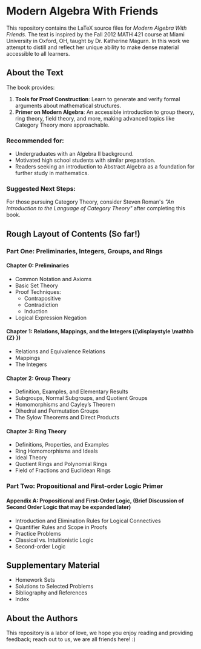 # Modern Algebra With Friends

This repository contains the LaTeX source files for *Modern Algebra With Friends*. The text is inspired by the Fall 2012 MATH 421 course at Miami University in Oxford, OH, taught by Dr. Katherine Magurn. In this work we attempt to distill and reflect her unique ability to make dense material accessible to all learners.

## About the Text

The book provides:
1. **Tools for Proof Construction**: Learn to generate and verify formal arguments about mathematical structures.
2. **Primer on Modern Algebra**: An accessible introduction to group theory, ring theory, field theory, and more, making advanced topics like Category Theory more approachable.

### Recommended for:
- Undergraduates with an Algebra II background.
- Motivated high school students with similar preparation.
- Readers seeking an introduction to Abstract Algebra as a foundation for further study in mathematics.

### Suggested Next Steps:
For those pursuing Category Theory, consider Steven Roman's *"An Introduction to the Language of Category Theory"* after completing this book.

## Rough Layout of Contents (So far!)
### Part One: Preliminaries, Integers, Groups, and Rings
#### Chapter 0: Preliminaries
- Common Notation and Axioms
- Basic Set Theory
- Proof Techniques:
  - Contrapositive
  - Contradiction
  - Induction
- Logical Expression Negation

#### Chapter 1: Relations, Mappings, and the Integers ({\displaystyle \mathbb {Z} })
- Relations and Equivalence Relations
- Mappings
- The Integers
  
#### Chapter 2: Group Theory
- Definition, Examples, and Elementary Results
- Subgroups, Normal Subgroups, and Quotient Groups
- Homomorphisms and Cayley’s Theorem
- Dihedral and Permutation Groups
- The Sylow Theorems and Direct Products

#### Chapter 3: Ring Theory
- Definitions, Properties, and Examples
- Ring Homomorphisms and Ideals
- Ideal Theory
- Quotient Rings and Polynomial Rings
- Field of Fractions and Euclidean Rings

### Part Two: Propositional and First-order Logic Primer
#### Appendix A: Propositional and First-Order Logic, (Brief Discussion of Second Order Logic that may be expanded later)
- Introduction and Elimination Rules for Logical Connectives
- Quantifier Rules and Scope in Proofs
- Practice Problems
- Classical vs. Intuitionistic Logic
- Second-order Logic

## Supplementary Material
- Homework Sets
- Solutions to Selected Problems
- Bibliography and References
- Index

## About the Authors
This repository is a labor of love, we hope you enjoy reading and providing feedback; reach out to us, we are all friends here! :)
